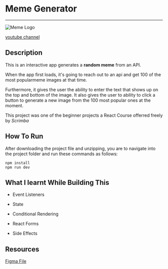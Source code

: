 
# Meme Generator
---

![Meme Logo](https://res.cloudinary.com/ddguot7sx/image/upload/v1665527565/MemeLogo_d8ad9p.png)


[youtube channel](https://www.youtube.com "Jay Baba")
## Description

This is an interactive app generates a __random meme__ from an API. 

When the app first loads, it's going to reach out to an api and get 100 of the most popularmeme images at that time.

Furthermore, it gives the user the ability to enter the text that shows up on the top and bottom of the image. 
It also gives the user to ability to click a button to generate a new image from the 100 most popular ones at the moment. 

This project was one of the beginner projects a React Course offerred freely by *Scrimba*

## How To Run
After downloading the project file and unzipping, you are to navigate into the project folder and run these commands as follows:

    npm install
    npm run dev



## What I learnt While Building This

- Event Listeners 

- State
- Conditional Rendering
- React Forms
- Side Effects 


## Resources

[Figma File](https://www.figma.com/file/MoLwFPHNHJVrzdFurxHzNV/Meme-Generator?node-id=0%3A1 "Meme Generator")




